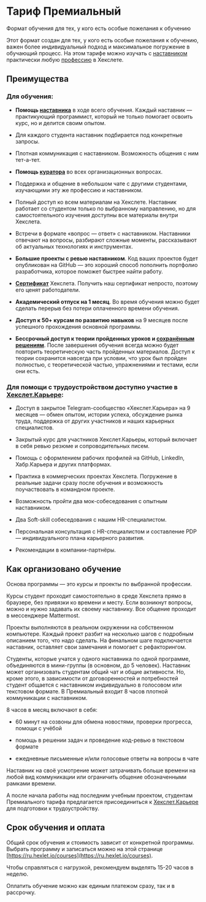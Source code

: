 # Тариф Премиальный

Формат обучения для тех, у кого есть особые пожелания к обучению

Этот формат создан для тех, у кого есть особые пожелания к обучению, важен более индивидуальный подход и максимальное погружение в обучающий процесс. На этом тарифе можно изучать с [наставником](https://help.hexlet.io/article/20511) практически любую [профессию](https://ru.hexlet.io/courses) в Хекслете.

## Преимущества

### Для обучения:

- **Помощь [наставника](https://help.hexlet.io/article/20511)** в ходе всего обучения. Каждый наставник — практикующий программист, который не только помогает освоить курс, но и делится своим опытом.

- Для каждого студента наставник подбирается под конкретные запросы.

- Плотная коммуникация с наставником. Возможность общения с ним тет-а-тет.

- **Помощь [куратора](https://help.hexlet.io/article/20512)** во всех организационных вопросах.

- Поддержка и общение в небольшом чате с другими студентами, изучающими эту же профессию и наставником.

- Полный доступ ко всем материалам на Хекслете. Наставник работает со студентом только по выбранному направлению, но для самостоятельного изучения доступны все материалы внутри Хекслета.

- Встречи в формате «вопрос — ответ» с наставником. Наставники отвечают на вопросы, разбирают сложные моменты, рассказывают об актуальных технологиях и инструментах.

- **Большие проекты с ревью наставником**. Код ваших проектов будет опубликован на GitHub — это хороший способ пополнить портфолио разработчика, которое поможет быстрее найти работу.

- **[Сертификат](https://help.hexlet.io/article/20456)** Хекслета. Получить наш сертификат непросто, поэтому его ценят работодатели.

- **Академический отпуск на 1 месяц**. Во время обучения можно будет сделать перерыв без потери оплаченного времени обучения.

- **Доступ к 50+ курсам по развитию навыков** на 9 месяцев после успешного прохождения основной программы.

- **Бессрочный доступ к теории пройденных уроков и [сохранённым решениям](https://help.hexlet.io/article/20538)**. После завершения обучения всегда можно будет повторить теоретическую часть пройденных материалов. Доступ к теории сохранится навсегда при условии, что урок был пройден полностью, с теоретической частью, упражнениями и тестами, если они есть.

### Для помощи с трудоустройством доступно участие в [Хекслет.Карьере](https://help.hexlet.io/article/20570):

- Доступ в закрытое Telegram-сообщество «Хекслет.Карьера» на 9 месяцев — обмен опытом, истории успеха, обсуждение рынка труда, поддержка от других участников и наших карьерных специалистов.

- Закрытый курс для участников Хекслет.Карьеры, который включает в себя ревью резюме и сопроводительных писем.

- Помощь с оформлением рабочих профилей на GitHub, LinkedIn, Хабр.Карьера и других платформах.

- Практика в коммерческих проектах Хекслета. Погружение в реальные задачи сразу после обучения и возможность поучаствовать в командном проекте.

- Возможность пройти два мок-собеседования с опытным наставником.

- Два Soft-skill собеседования с нашим HR-специалистом.

- Персональная консультация с HR-специалистом и составление PDP — индивидуального плана карьерного развития.

- Рекомендации в компании-партнёры.

## Как организовано обучение

Основа программы — это курсы и проекты по выбранной профессии.

Курсы студент проходит самостоятельно в среде Хекслета прямо в браузере, без привязки ко времени и месту. Если возникнут вопросы, можно и нужно задавать их своему наставнику. Все общение проходит в мессенджере Mattermost.

Проекты выполняются в реальном окружении на собственном компьютере. Каждый проект разбит на несколько шагов с подробным описанием того, что надо сделать. На финальном шаге подключается наставник, оставляет свои замечания и помогает с рефакторингом.

Студенты, которые учатся у одного наставника по одной программе, объединяются в мини-группы (в основном, до 5 человек). Наставник может организовать студентам общий чат и общие активности. Но, кроме этого, в зависимости от договоренностей и потребностей студент общается с наставником индивидуально в голосовом или текстовом формате. В Премиальный входит 8 часов плотной коммуникации с наставником.

8 часов в месяц включают в себя:

- 60 минут на созвоны для обмена новостями, проверки прогресса, помощи с учёбой

- помощь в решении задач и проведение код-ревью в текстовом формате

- ежедневные письменные и/или голосовые ответы на вопросы в чате

Наставник на своё усмотрение может затрачивать больше времени на любой вид коммуникации или ограничить общение обозначенными рамками времени.

А после начала работы над последним учебным проектом, студентам Премиального тарифа предлагается присоединиться к [Хекслет.Карьере](https://help.hexlet.io/article/20570) для подготовки к трудоустройству.

## Срок обучения и оплата

Общий срок обучения и стоимость зависит от конкретной программы. Выбрать программу и записаться можно на этой странице [https://ru.hexlet.io/courses](https://ru.hexlet.io/courses).

Чтобы справляться с нагрузкой, рекомендуем выделять 15-20 часов в неделю.

Оплатить обучение можно как единым платежом сразу, так и в рассрочку.
